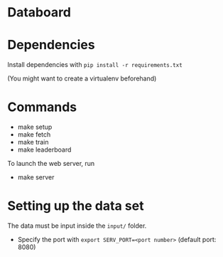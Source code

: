 # Databoard

# Dependencies
Install dependencies with `pip install -r requirements.txt`

(You might want to create a virtualenv beforehand)

# Commands
- make setup
- make fetch
- make train
- make leaderboard 

To launch the web server, run

- make server


# Setting up the data set
The data must be input inside the `input/` folder.

- Specify the port with `export SERV_PORT=<port number>` (default port: 8080)